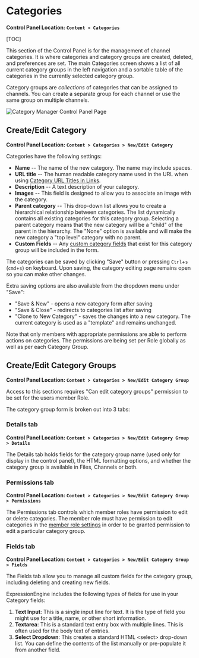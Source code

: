 <!--
    This source file is part of the open source project
    ExpressionEngine User Guide (https://github.com/ExpressionEngine/ExpressionEngine-User-Guide)

    @link      https://expressionengine.com/
    @copyright Copyright (c) 2003-2020, Packet Tide, LLC (https://packettide.com)
    @license   https://expressionengine.com/license Licensed under Apache License, Version 2.0
-->

# Categories

**Control Panel Location: `Content > Categories`**

[TOC]

This section of the Control Panel is for the management of channel categories. It is where categories and category groups are created, deleted, and preferences are set. The main Categories screen shows a list of all current category groups in the left navigation and a sortable table of the categories in the currently selected category group.

Category groups are _collections_ of categories that can be assigned to channels. You can create a separate group for each channel or use the same group on multiple channels.

![Category Manager Control Panel Page](_images/cp-category-manager.png)

## Create/Edit Category

**Control Panel Location: `Content > Categories > New/Edit Category`**

Categories have the following settings:

- **Name** -- The name of the new category. The name may include spaces.
- **URL title** -- The human readable category name used in the URL when using [Category URL Titles in Links](control-panel/settings/content-design.md).
- **Description** -- A text description of your category.
- **Images** -- This field is designed to allow you to associate an image with the category.
- **Parent category** -- This drop-down list allows you to create a hierarchical relationship between categories. The list dynamically contains all existing categories for this category group. Selecting a parent category means that the new category will be a "child" of the parent in the hierarchy. The "None" option is available and will make the new category a "top level" category with no parent.
- **Custom Fields** -- Any [custom category fields](#fields-tab) that exist for this category group will be included in the form.

The categories can be saved by clicking "Save" button or pressing `Ctrl`+`s` (`cmd`+`s`) on keyboard. Upon saving, the category editing page remains open so you can make other changes.

Extra saving options are also available from the dropdown menu under "Save": 
- "Save & New" - opens a new category form after saving
- "Save & Close" - redirects to categories list after saving
- "Clone to New Category" - saves the changes into a new category. The current category is used as a "template" and remains unchanged.

Note that only members with appropriate permissions are able to perform actions on categories. The permissions are being set per Role globally as well as per each Category Group.

## Create/Edit Category Groups

**Control Panel Location: `Content > Categories > New/Edit Category Group`**

Access to this sections requires "Can edit category groups" permission to be set for the users member Role.

The category group form is broken out into 3 tabs:

### Details tab

**Control Panel Location: `Content > Categories > New/Edit Category Group > Details`**

The Details tab holds fields for the category group name (used only for display in the control panel), the HTML formatting options, and whether the category group is available in Files, Channels or both.

### Permissions tab

**Control Panel Location: `Content > Categories > New/Edit Category Group > Permissions`**

The Permissions tab controls which member roles have permission to edit or delete categories. The member role must have permission to edit categories in the [member role settings](control-panel/member-manager.md#member-roles) in order to be granted permission to edit a particular category group.

### Fields tab

**Control Panel Location: `Content > Categories > New/Edit Category Group > Fields`**

The Fields tab allow you to manage all custom fields for the category group, including deleting and creating new fields.

ExpressionEngine includes the following types of fields for use in your Category fields:

1. **Text Input**: This is a single input line for text. It is the type of field you might use for a title, name, or other short information.
2. **Textarea**: This is a standard text entry box with multiple lines. This is often used for the body text of entries.
3. **Select Dropdown**: This creates a standard HTML &lt;select&gt; drop-down list. You can define the contents of the list manually or pre-populate it from another field.

